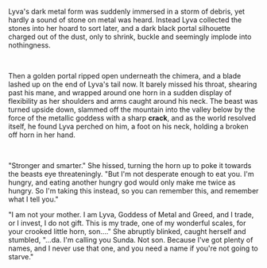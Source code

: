 Lyva's dark metal form was suddenly immersed in a storm of debris, yet hardly a sound of stone on metal was heard. Instead Lyva collected the stones into her hoard to sort later, and a dark black portal silhouette charged out of the dust, only to shrink, buckle and seemingly implode into nothingness.     

&#x200B;

Then a golden portal ripped open underneath the chimera, and a blade lashed up on the end of Lyva's tail now. It barely missed his throat, shearing past his mane, and wrapped around one horn in a sudden display of flexibility as her shoulders and arms caught around his neck. The beast was turned upside down, slammed off the mountain into the valley below by the force of the metallic goddess with a sharp **crack**, and as the world resolved itself, he found Lyva perched on him, a foot on his neck, holding a broken off horn in her hand.     

&#x200B;

"Stronger and smarter." She hissed, turning the horn up to poke it towards the beasts eye threateningly. "But I'm not desperate enough to eat you. I'm hungry, and eating another hungry god would only make me twice as hungry. So I'm taking this instead, so you can remember this, and remember what I tell you."     

"I am not your mother. I am Lyva, Goddess of Metal and Greed, and I trade, or I invest, I do not gift. This is my trade, one of my wonderful scales, for your crooked little horn, son...." She abruptly blinked, caught herself and stumbled, "...da. I'm calling you Sunda. Not son. Because I've got plenty of names, and I never use that one, and you need a name if you're not going to starve."